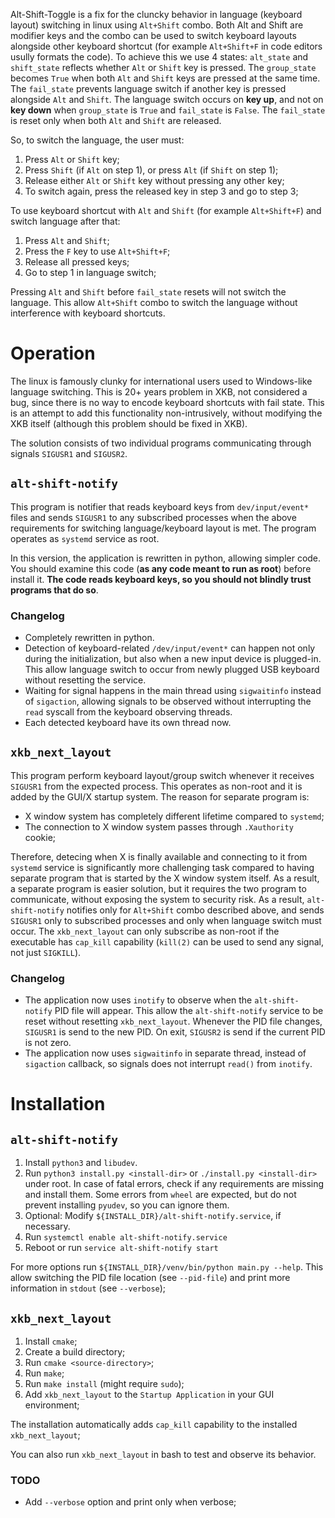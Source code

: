 Alt-Shift-Toggle is a fix for the cluncky behavior in language (keyboard layout) switching in linux using `Alt+Shift` combo. Both Alt and Shift are modifier keys and the combo can be used to switch keyboard layouts alongside other keyboard shortcut (for example `Alt+Shift+F` in code editors usully formats the code). To achieve this we use 4 states: `alt_state` and `shift_state` reflects whether `Alt` or `Shift` key is pressed. The `group_state` becomes `True` when both `Alt` and `Shift` keys are pressed at the same time. The `fail_state` prevents language switch if another key is pressed alongside `Alt` and `Shift`. The language switch occurs on **key up**, and not on **key down** when `group_state` is `True` and `fail_state` is `False`. The `fail_state` is reset only when both `Alt` and `Shift` are released.

So, to switch the language, the user must:

1. Press `Alt` or `Shift` key;
2. Press `Shift` (if `Alt` on step 1), or press `Alt` (if `Shift` on step 1);
3. Release either `Alt` or `Shift` key without pressing any other key;
4. To switch again, press the released key in step 3 and go to step 3;

To use keyboard shortcut with `Alt` and `Shift` (for example `Alt+Shift+F`) and switch language after that:
1. Press `Alt` and `Shift`;
2. Press the `F` key to use `Alt+Shift+F`;
3. Release all pressed keys;
4. Go to step 1 in language switch;

Pressing `Alt` and `Shift` before `fail_state` resets will not switch the language. This allow `Alt+Shift` combo to switch the language without interference with keyboard shortcuts.

# Operation

The linux is famously clunky for international users used to Windows-like language switching. This is 20+ years problem in XKB, not considered a bug, since there is no way to encode keyboard shortcuts with fail state. This is an attempt to add this functionality non-intrusively, without modifying the XKB itself (although this problem should be fixed in XKB).

The solution consists of two individual programs communicating through signals `SIGUSR1` and `SIGUSR2`.

## `alt-shift-notify`

This program is notifier that reads keyboard keys from `dev/input/event*` files and sends `SIGUSR1` to any subscribed processes when the above requirements for switching language/keyboard layout is met. The program operates as `systemd` service as root.

In this version, the application is rewritten in python, allowing simpler code. You should examine this code (**as any code meant to run as root**) before install it. **The code reads keyboard keys, so you should not blindly trust programs that do so**.

### Changelog

* Completely rewritten in python.
* Detection of keyboard-related `/dev/input/event*` can happen not only during the initialization, but also when a new input device is plugged-in. This allow language switch to occur from newly plugged USB keyboard without resetting the service.
* Waiting for signal happens in the main thread using `sigwaitinfo` instead of `sigaction`, allowing signals to be observed without interrupting the `read` syscall from the keyboard observing threads.
* Each detected keyboard have its own thread now.

## `xkb_next_layout`

This program perform keyboard layout/group switch whenever it receives `SIGUSR1` from the expected process. This operates as non-root and it is added by the GUI/X startup system. The reason for separate program is:

* X window system has completely different lifetime compared to `systemd`;
* The connection to X window system passes through `.Xauthority` cookie;

Therefore, detecing when X is finally available and connecting to it from `systemd` service is significantly more challenging task compared to having separate program that is started by the X window system itself. As a result, a separate program is easier solution, but it requires the two program to communicate, without exposing the system to security risk. As a result, `alt-shift-notify` notifies only for `Alt+Shift` combo described above, and sends `SIGUSR1` only to subscribed processes and only when language switch must occur. The `xkb_next_layout` can only subscribe as non-root if the executable has `cap_kill` capability (`kill(2)` can be used to send any signal, not just `SIGKILL`).

### Changelog

* The application now uses `inotify` to observe when the `alt-shift-notify` PID file will appear. This allow the `alt-shift-notify` service to be reset without resetting `xkb_next_layout`. Whenever the PID file changes, `SIGUSR1` is send to the new PID. On exit, `SIGUSR2` is send if the current PID is not zero.
* The application now uses `sigwaitinfo` in separate thread, instead of `sigaction` callback, so signals does not interrupt `read()` from `inotify`.

# Installation

## `alt-shift-notify`

1. Install `python3` and `libudev`.
2. Run `python3 install.py <install-dir>` or `./install.py <install-dir>` under root. In case of fatal errors, check if any requirements are missing and install them. Some errors from `wheel` are expected, but do not prevent installing `pyudev`, so you can ignore them.
3. Optional: Modify `${INSTALL_DIR}/alt-shift-notify.service`, if necessary.
4. Run `systemctl enable alt-shift-notify.service`
5. Reboot or run `service alt-shift-notify start`

For more options run `${INSTALL_DIR}/venv/bin/python main.py --help`. This allow switching the PID file location (see `--pid-file`) and print more information in `stdout` (see `--verbose`);

## `xkb_next_layout`

1. Install `cmake`;
2. Create a build directory;
3. Run `cmake <source-directory>`;
4. Run `make`;
5. Run `make install` (might require `sudo`);
6. Add `xkb_next_layout` to the `Startup Application` in your GUI environment;

The installation automatically adds `cap_kill` capability to the installed `xkb_next_layout`;

You can also run `xkb_next_layout` in bash to test and observe its behavior.

### TODO

* Add `--verbose` option and print only when verbose;
